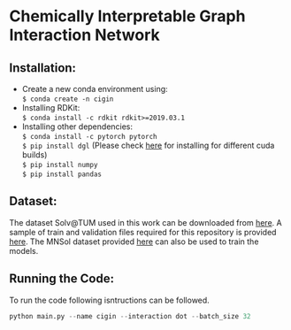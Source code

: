# Chemically Interpretable Graph Interaction Network 

## Installation:
* Create a new conda environment using:\
    `$ conda create -n cigin`
* Installing RDKit:\
    `$ conda install -c rdkit rdkit>=2019.03.1`
* Installing other dependencies:\
    `$ conda install -c pytorch pytorch `\
    `$ pip install dgl` (Please check [here](https://www.dgl.ai/pages/start.html) for 
     installing for different cuda builds)\
     `$ pip install numpy`\
     `$ pip install pandas`
     
## Dataset:

The dataset Solv@TUM used in this work can be downloaded from [here](https://mediatum.ub.tum.de/1452571?v=1). A sample of train and validation files required for this repository is provided [here](https://github.com/devalab/CIGIN/tree/master/CIGIN_V2/data). 
The MNSol dataset provided [here](https://conservancy.umn.edu/handle/11299/213300) can also be used to train the models.


## Running the Code:

To run the code following isntructions can be followed.
```python
python main.py --name cigin --interaction dot --batch_size 32
```
